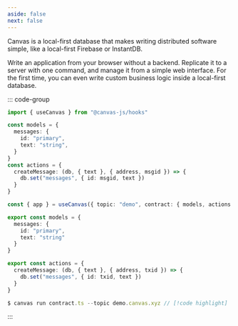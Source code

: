 ```yaml
---
aside: false
next: false
---
```


<HeroRow text="The programmable database for local-first applications" :image="{ light: '/graphic_jellyfish_dark.png', dark: '/graphic_jellyfish.png' }" />

Canvas is a local-first database that makes writing distributed
software simple, like a local-first Firebase or InstantDB.

Write an application from your browser without a backend. Replicate it
to a server with one command, and manage it from a simple web
interface. For the first time, you can even write custom business
logic inside a local-first database.

<FeatureTags :features="[
  {
    text: 'Browser, desktop, or mobile',
    tooltip: 'Runs in the browser, in Node.js, or in React Native',
    iconName: 'mobile'
  },
  {
    text: 'Cross-database',
    tooltip: 'Persists data to SQLite, Postgres, or IndexedDB',
    iconName: 'database'
  },
  {
    text: 'Custom mutators',
    tooltip: 'Write custom mutators for auth rules or business logic',
    iconName: 'atom'
  },
  {
    text: 'Transactions',
    tooltip: 'Strongly consistent database transactions that roll back on conflict',
    iconName: 'rewind'
  },
  {
    text: 'Sync via libp2p',
    tooltip: 'Browser-to-server and server-to-server libp2p WebSockets',
    iconName: 'activity'
  },
  {
    text: 'React hooks',
    tooltip: 'React hooks with live-updating apps & database queries',
    iconName: 'compare'
  },
  {
    text: 'Flexible auth',
    tooltip: 'Use passkeys, wallets, or write your own auth strategy',
    iconName: '123'
  },
  {
    text: 'Web UI',
    tooltip: 'Comes with a Firebase-like database management interface',
    iconName: 'apps',
  },
  {
    text: 'MIT Licensed',
    tooltip: 'Open source, and fully self-hostable',
    iconName: 'crown',
  },
  {
    text: 'CRDTs',
    tooltip: 'Soon: Conflict resolution using embedded CRDTs',
    iconName: 'guide',
    disabled: true,
  },
  {
    text: 'Private Data',
    tooltip: 'Soon: Native support for end-to-end encrypted data',
    iconName: 'lock',
    disabled: true
  },
  {
    text: 'Web2 Login',
    tooltip: 'Soon: Login optimized for usability and accessibility',
    iconName: 'lock',
    disabled: true
  },
]" />

::: code-group

```ts [React app]
import { useCanvas } from "@canvas-js/hooks"

const models = {
  messages: {
    id: "primary",
    text: "string",
  }
}
const actions = {
  createMessage: (db, { text }, { address, msgid }) => {
    db.set("messages", { id: msgid, text })
  }
}

const { app } = useCanvas({ topic: "demo", contract: { models, actions } })   // [!code highlight]
```

```ts [Node.js + WASM]
export const models = {
  messages: {
    id: "primary",
    text: "string"
  }
}

export const actions = {
  createMessage: (db, { text }, { address, txid }) => {
    db.set("messages", { id: txid, text })
  }
}

$ canvas run contract.ts --topic demo.canvas.xyz // [!code highlight]
```

:::

<CodeGroupOpener />

<FeatureRow title="Components" detail="">
  <FeatureCard title="@canvas-js/okra" details="A Prolly tree written in Zig, that enables fast peer-to-peer sync for application histories." link="https://github.com/canvasxyz/okra" linkText="Github" secondaryLink="https://docs.canvas.xyz/blog/2023-05-04-merklizing-the-key-value-store.html" secondaryLinkText="Blog"/>
  <FeatureCard title="@canvas-js/gossiplog" details="A self-authenticating distributed log for multi-writer applications." link="https://github.com/canvasxyz/canvas/tree/main/packages/gossiplog" linkText="Github" secondaryLinkText="Talk" secondaryLink="https://www.youtube.com/watch?v=X8nAdx1G-Cs"/>
  <FeatureCard title="@canvas-js/modeldb" details="A cross-platform relational database wrapper for IDB, SQLite, and Postgres." link="https://github.com/canvasxyz/canvas/tree/main/packages/modeldb" linkText="Github"/>
  <FeatureCard title="@canvas-js/core" details="A database for local-first and peer-to-peer applications, with an embedded runtime." link="https://github.com/canvasxyz/canvas/tree/main/packages/modeldb" linkText="Github"/>
  <FeatureCard title="@canvas-js/chain-ethereum" details="Log in with an Ethereum wallet. Also supports Cosmos, Solana, and Polkadot." linkText="Demo" link="https://chat-example.canvas.xyz/"/>
</FeatureRow>

<HomepageFooter />

